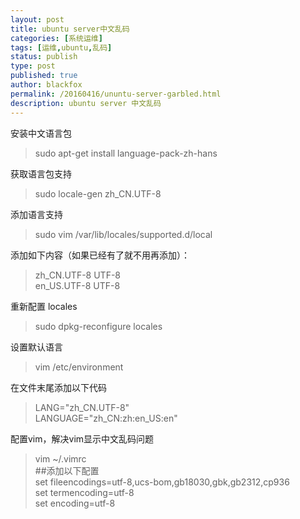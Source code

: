 ```yaml
---
layout: post
title: ubuntu server中文乱码
categories: [系统运维]
tags: [运维,ubuntu,乱码]
status: publish
type: post
published: true
author: blackfox
permalink: /20160416/ununtu-server-garbled.html
description: ubuntu server 中文乱码
---
```



安装中文语言包

> sudo apt-get install language-pack-zh-hans

获取语言包支持

> sudo locale-gen zh_CN.UTF-8

添加语言支持

> sudo vim /var/lib/locales/supported.d/local

添加如下内容（如果已经有了就不用再添加）：

> zh_CN.UTF-8 UTF-8 <br />
en_US.UTF-8 UTF-8

重新配置 locales

> sudo dpkg-reconfigure locales

设置默认语言
> vim /etc/environment

在文件末尾添加以下代码

> LANG="zh_CN.UTF-8" <br />
LANGUAGE="zh_CN:zh:en_US:en"


配置vim，解决vim显示中文乱码问题

> vim ~/.vimrc <br />
##添加以下配置 <br />
set fileencodings=utf-8,ucs-bom,gb18030,gbk,gb2312,cp936 <br />
set termencoding=utf-8 <br />
set encoding=utf-8 <br />
